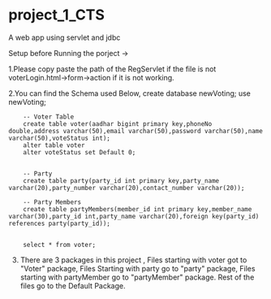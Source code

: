 # project_1_CTS
A web app using servlet and jdbc 


Setup before Running the porject ->

1.Please copy paste the path of the RegServlet if the file is not voterLogin.html->form->action if it is not working.

2.You can find the Schema used Below,
        create database newVoting;
        use newVoting;

        -- Voter Table
        create table voter(aadhar bigint primary key,phoneNo double,address varchar(50),email varchar(50),password varchar(50),name varchar(50),voteStatus int);
        alter table voter 
        alter voteStatus set Default 0;


        -- Party
        create table party(party_id int primary key,party_name varchar(20),party_number varchar(20),contact_number varchar(20));

        -- Party Members 
        create table partyMembers(member_id int primary key,member_name varchar(30),party_id int,party_name varchar(20),foreign key(party_id) references party(party_id));


        select * from voter;
3. There are 3 packages in this project ,
Files starting with voter got to "Voter" package,
Files Starting with party go to "party" package,
Files starting with partyMember go to "partyMember" package.
Rest of the files go to the Default Package.
